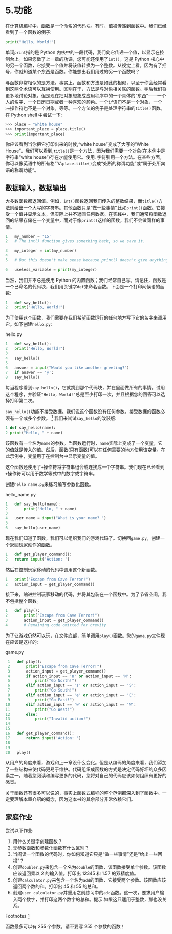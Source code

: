 # 5.功能

在计算机编程中，函数是一个命名的代码块。有时，值被传递到函数中。我们已经看到了一个函数的例子:

```py
print("Hello, World!")

```

单词`print`指的是 Python 内核中的一段代码，我们向它传递一个值，以显示在控制台上。如果您做了上一章的功课，您可能还使用了`int()`，这是 Python 核心中的另一个函数，它接受一个值并将该值转换为一个整数。从视觉上看，因为有了括号，你就知道某个东西是函数。你能想出我们用过的另一个函数吗？

与函数非常相似的是方法。事实上，函数和方法是如此的相似，以至于你会经常看到这两个术语可以互换使用。区别在于，方法是与对象相关联的函数。稍后我们将更多地讨论对象，但是现在把对象想象成应用程序中的一个具体的“东西”——一个人的名字、一个日历日期或者一种喜欢的颜色。一个`if`语句不是一个对象，一个`>=`操作符也不是一个对象，等等。一个方法的例子是处理字符串的`title()`函数。在 Python shell 中尝试一下:

```py
>>> place = "white house"
>>> important_place = place.title()
>>> print(important_place)

```

你应该看到当你把它打印出来的时候,“white house”变成了大写的“White House”。我们可以看到,`title()`是一个方法，因为我们需要一个对象(在本例中是字符串“white house”)存在才能使用它。使用`.`字符引用一个方法。在某些方面，你可以像英语中的所有格“‘s’:`place.title()`变成“处所的称谓功能”或“属于处所宾语的称谓功能”。

## 数据输入，数据输出

大多数函数都返回值。例如，`int()`函数返回我们传入的整数结果，而`title()`方法则给出一个大写的字符串。其他函数只是“做一些事情”,比如`print()`函数。它接受一个值并显示文本，但实际上并不返回任何数据。在实践中，我们通常将函数返回的结果存储在一个变量中，而对于像`print()`这样的函数，我们不会做同样的事情。

```py
1   my_number = '15'
2   # The int() function gives something back, so we save it.

3   my_integer = int(my_number)
4
5   # But this doesn't make sense because print() doesn't give anything back.

6   useless_variable = print(my_integer)

```

当然，我们并不总是使用 Python 的内置函数；我们经常自己写。请记住，函数是一个已命名的代码块，我们用关键字`def`来命名函数。下面是一个打印问候语的函数:

```py
1   def say_hello():
2   print("Hello, World!")

```

为了使用这个函数，我们需要在我们希望函数运行的任何地方写下它的名字来调用它。如下创建`hello.py`:

hello.py

```py
1   def say_hello():
2   print("Hello, World!")
3
4   say_hello()
5
6   answer = input("Would you like another greeting?")
7   if answer == 'y':
8   say_hello()

```

每当程序看到`say_hello()`，它就跳到那个代码块，并在里面做所有的事情。试用这个程序，并验证`"Hello, World!"`总是至少打印一次，并且根据您的回答可以选择打印第二次。

`say_hello()`功能不接受数据。我们说这个函数没有任何参数。接受数据的函数必须有一个或多个参数。 [<sup>1</sup>](#Fn1) 我们来试试`say_hello`的改装版:

```py
1 def say_hello(name):
2 print("Hello, " + name)

```

该函数有一个名为`name`的参数。当函数运行时，`name`实际上变成了一个变量，它的值就是传入的值。然后，函数(只有函数)可以在任何需要的地方使用该变量。在此示例中，变量用于在控制台中显示变量的值。

这个函数还使用了`+`操作符将字符串组合或连接成一个字符串。我们现在已经看到`+`操作符可以用于数学等式中的数字或字符串。

创建`hello_name.py`来练习编写参数化函数。

hello_name.py

```py
1   def say_hello(name):
2       print("Hello, " + name)
3
4   user_name = input("What is your name? ")
5
6   say_hello(user_name)

```

现在我们知道了函数，我们可以组织我们的游戏代码了。切换回`game.py`，创建一个返回玩家动作的函数。

```py
1   def get_player_command():
2   return input('Action: ')

```

然后在控制玩家移动的代码中调用这个新函数。

```py
1   print("Escape from Cave Terror!")
2   action_input = get_player_command()

```

接下来，缩进控制玩家移动的代码，并将其包装在一个函数中。为了节省空间，我不包括整个函数。

```py
1   def play():
2       print("Escape from Cave Terror!")
3       action_input = get_player_command()
4       # Remaining code omitted for brevity

```

为了让游戏仍然可以玩，在文件底部，简单调用`play()`函数。您的`game.py`文件现在应该是这样的:

game.py

```py
 1   def play():
 2       print("Escape from Cave Terror!")
 3       action_input = get_player_command()
 4       if action_input == 'n' or action_input == 'N':
 5           print("Go North!")
 6       elif action_input == 's' or action_input == 'S':
 7           print("Go South!")
 8       elif action_input == 'e' or action_input == 'E':
 9           print("Go East!")
10       elif action_input == 'w' or action_input == 'W':
11           print("Go West!")
12       else:
13           print("Invalid action!")
14
15
16   def get_player_command():
17       return input('Action: ')
18
19
20   play()

```

从用户的角度来看，游戏和上一章没什么变化。但是从编码的角度来看，我们添加了一些结构来使代码更易于维护。代码组织成函数的方式是决定代码好坏的众多因素之一。随着您阅读和编写更多的代码，您将对自己的代码应该如何组织有更好的感觉。

关于函数还有很多可以说的，事实上函数式编程的整个范例都深入到了函数中。一定要理解本章介绍的概念，因为这本书的其余部分非常依赖它们。

## 家庭作业

尝试以下作业:

1.  用什么关键字创建函数？
2.  无参数函数和参数化函数有什么区别？
3.  当阅读一个函数的代码时，你如何知道它只是“做一些事情”还是“给出一些回报”？
4.  创建`doubler.py`来包含一个名为`double`的函数，该函数接受单个参数。该函数应该返回乘以 2 的输入值。打印出 12345 和 1.57 的双精度值。
5.  创建`calculator.py`来包含一个名为`add`的函数，它接受两个参数。该函数应该返回两个数的和。打印出 45 和 55 的总和。
6.  创建`user_calculator.py`并重用之前练习中的`add`函数。这一次，要求用户输入两个数字，并打印这两个数字的总和。提示:如果这只适用于整数，那也没关系。

Footnotes [1](#Fn1_source)

函数最多可以有 255 个参数。请不要写 255 个参数的函数！